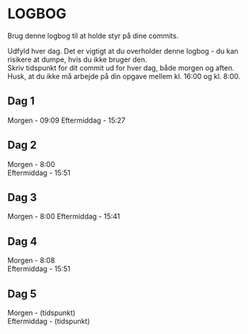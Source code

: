 # LOGBOG

Brug denne logbog til at holde styr på dine commits.

Udfyld hver dag. Det er vigtigt at du overholder denne logbog - du kan risikere at dumpe, hvis du ikke bruger den.  
Skriv tidspunkt for dit commit ud for hver dag, både morgen og aften.  
Husk, at du ikke må arbejde på din opgave mellem kl. 16:00 og kl. 8:00.

## Dag 1

Morgen - 09:09
Eftermiddag - 15:27

## Dag 2

Morgen - 8:00  
Eftermiddag - 15:51

## Dag 3

Morgen - 8:00
Eftermiddag - 15:41

## Dag 4

Morgen - 8:08  
Eftermiddag - 15:51

## Dag 5

Morgen - (tidspunkt)  
Eftermiddag - (tidspunkt)
